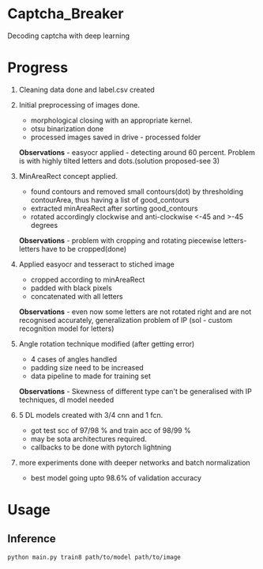 # Captcha_Breaker

Decoding captcha with deep learning

# Progress

1. Cleaning data done and label.csv created
2. Initial preprocessing of images done.
    - morphological closing with an appropriate kernel.
    - otsu binarization done
    - processed images saved in drive - processed folder

    **Observations**
        - easyocr applied - detecting around 60 percent. Problem is with highly tilted letters and dots.(solution proposed-see 3)

3. MinAreaRect concept applied.
    - found contours and removed small contours(dot) by thresholding contourArea, thus having a list of good_contours
    - extracted minAreaRect after sorting good_contours
    - rotated accordingly clockwise and anti-clockwise <-45 and >-45 degrees
    
    **Observations**
        - problem with cropping and rotating piecewise letters- letters have to be cropped(done)
4. Applied easyocr and tesseract to stiched image
	- cropped according to minAreaRect
	- padded with black pixels
	- concatenated with all letters
	
	**Observations**
		- even now some letters are not rotated right and are not recognised accurately, generalization problem of IP (sol - custom recognition model for letters)
	
5. Angle rotation technique modified (after getting error)
	- 4 cases of angles handled
	- padding size need to be increased
	- data pipeline to made for training set
	
	**Observations**
		- Skewness of different type can't be generalised with IP techniques, dl model needed
		
        
6. 5 DL models created with 3/4 cnn and 1 fcn. 
	- got test scc of 97/98 % and train acc of 98/99 %
	- may be sota architectures required.
	- callbacks to be done with pytorch lightning

7. more experiments done with deeper networks and batch normalization
	- best model going upto 98.6% of validation accuracy
	
	
# Usage

## Inference

```
python main.py train8 path/to/model path/to/image
```

